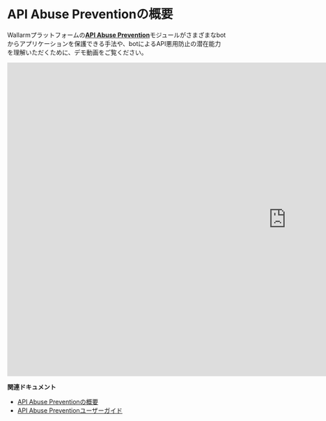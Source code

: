 # API Abuse Preventionの概要

Wallarmプラットフォームの[**API Abuse Prevention**](../api-abuse-prevention/overview.md)モジュールがさまざまなbotからアプリケーションを保護できる手法や、botによるAPI悪用防止の潜在能力を理解いただくために、デモ動画をご覧ください。

<div class="video-wrapper">
  <iframe width="1280" height="720" src="https://www.youtube.com/embed/FRxpPqmVziY" title="YouTube video player" frameborder="0" allow="accelerometer; autoplay; clipboard-write; encrypted-media; gyroscope; picture-in-picture; web-share" allowfullscreen></iframe>
</div>

**関連ドキュメント**

* [API Abuse Preventionの概要](../api-abuse-prevention/overview.md)
* [API Abuse Preventionユーザーガイド](../api-abuse-prevention/setup.md)